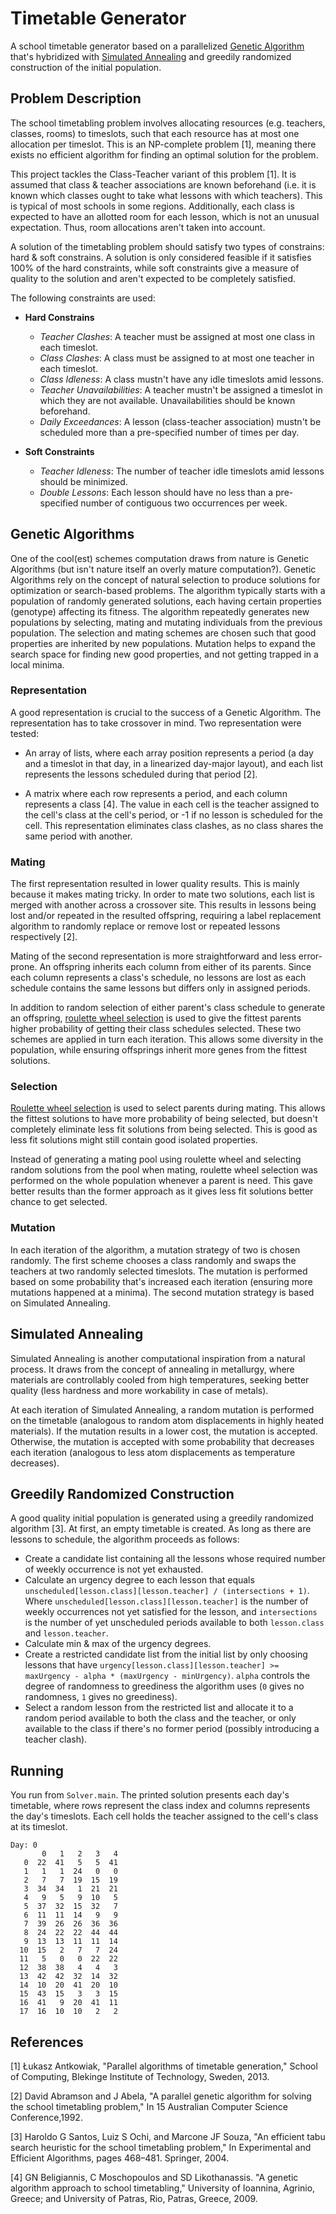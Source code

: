 # Timetable Generator

A school timetable generator based on a parallelized [Genetic Algorithm](https://en.wikipedia.org/wiki/Genetic_algorithm)
that's hybridized with [Simulated Annealing](https://en.wikipedia.org/wiki/Simulated_annealing) and
greedily randomized construction of the initial population.

## Problem Description

The school timetabling problem involves allocating resources (e.g. teachers, classes, rooms) to timeslots,
such that each resource has at most one allocation per timeslot.
This is an NP-complete problem [1], meaning there exists no efficient algorithm for finding an optimal solution for the problem. 

This project tackles the Class-Teacher variant of this problem [1]. It is assumed that class & teacher
associations are known beforehand (i.e. it is known which classes ought to take what lessons with which teachers). This 
is typical of most schools in some regions. Additionally, each class is expected to have an allotted room for each lesson,
which is not an unusual expectation. Thus, room allocations aren't taken into account.

A solution of the timetabling problem should satisfy two types of constrains: hard & soft constrains. A solution
is only considered feasible if it satisfies 100% of the hard constraints, while soft constraints give a measure
of quality to the solution and aren't expected to be completely satisfied. 

The following constraints are used:

* **Hard Constrains**
  * *Teacher Clashes*: A teacher must be assigned at most one class in each timeslot.
  * *Class Clashes*: A class must be assigned to at most one teacher in each timeslot.
  * *Class Idleness*: A class mustn't have any idle timeslots amid lessons.
  * *Teacher Unavailabilities*: A teacher mustn't be assigned a timeslot in which they are not available.
    Unavailabilities should be known beforehand.
  * *Daily Exceedances*: A lesson (class-teacher association) mustn't be scheduled more than a pre-specified number of times per day.

* **Soft Constraints** 
  * *Teacher Idleness*: The number of teacher idle timeslots amid lessons should be minimized.
  * *Double Lessons*: Each lesson should have no less than a pre-specified number of contiguous two occurrences per week.

## Genetic Algorithms

One of the cool(est) schemes computation draws from nature is Genetic Algorithms (but isn't nature itself an overly mature computation?).
Genetic Algorithms rely on the concept of natural selection to produce solutions for optimization or search-based problems.
The algorithm typically starts with a population of randomly generated solutions, each having certain properties (genotype)
affecting its fitness. The algorithm repeatedly generates new populations by selecting, mating and mutating
individuals from the previous population. The selection and mating schemes are chosen such that good properties
are inherited by new populations. Mutation helps to expand the search space for finding new good properties, and not
getting trapped in a local minima.

### Representation

A good representation is crucial to the success of a Genetic Algorithm. The representation has to take
crossover in mind. Two representation were tested:

* An array of lists, where each array position represents a period (a day and a timeslot in that day, in a linearized day-major layout), and each list represents the lessons
  scheduled during that period [2].

* A matrix where each row represents a period, and
  each column represents a class [4]. The value in each cell is the teacher assigned to the cell's
  class at the cell's period, or -1 if no lesson is scheduled for the cell. This representation eliminates
  class clashes, as no class shares the same period with another.

### Mating

The first representation resulted in lower quality results. This is mainly because it makes mating tricky. In order
to mate two solutions, each list is merged with another across a crossover site. This results in lessons
being lost and/or repeated in the resulted offspring, requiring a label replacement algorithm to randomly
replace or remove lost or repeated lessons respectively [2]. 

Mating of the second representation is more straightforward and less error-prone. An offspring inherits
each column from either of its parents. Since each column represents a class's schedule, no lessons are lost as
each schedule contains the same lessons but differs only in assigned periods.

In addition to random selection of either parent's class schedule to generate an offspring, [roulette wheel selection](https://en.wikipedia.org/wiki/Fitness_proportionate_selection)
is used to give the fittest parents higher probability of getting their class schedules selected.
These two schemes are applied in turn each iteration. This allows some diversity in the population, while ensuring offsprings inherit
more genes from the fittest solutions.

### Selection

[Roulette wheel selection](https://en.wikipedia.org/wiki/Fitness_proportionate_selection) is used to
select parents during mating. This allows the fittest solutions to have more probability of being
selected, but doesn't completely eliminate less fit solutions from being selected. This is good as less
fit solutions might still contain good isolated properties.

Instead of generating a mating pool using roulette wheel and selecting random solutions from the pool 
when mating, roulette wheel selection was performed on the whole population whenever a parent is need.
This gave better results than the former approach as it gives less fit solutions better chance to get selected.

### Mutation

In each iteration of the algorithm, a mutation strategy of two is chosen randomly. The first scheme
chooses a class randomly and swaps the teachers at two randomly selected timeslots. The mutation is performed based on some probability that's increased each iteration
(ensuring more mutations happened at a minima). The second mutation strategy is based on Simulated Annealing.

## Simulated Annealing

Simulated Annealing is another computational inspiration from a natural process. It draws from the concept
of annealing in metallurgy, where materials are controllably cooled from high temperatures, seeking better
quality (less hardness and more workability in case of metals). 

At each iteration of Simulated Annealing, a random mutation is performed on the timetable (analogous to random
atom displacements in highly heated materials). If the mutation results in a lower cost, the mutation is accepted.
Otherwise, the mutation is accepted with some probability that decreases each iteration (analogous to less
atom displacements as temperature decreases).

## Greedily Randomized Construction

A good quality initial population is generated using a greedily randomized algorithm [3]. At first, an 
empty timetable is created. As long as there are lessons to schedule, the algorithm proceeds as follows:

* Create a candidate list containing all the lessons whose required number of weekly occurrence
  is not yet exhausted.
* Calculate an urgency degree to each lesson that equals `unscheduled[lesson.class][lesson.teacher] / (intersections + 1)`. Where
  `unscheduled[lesson.class][lesson.teacher]` is the number of weekly occurrences not yet satisfied for the lesson, 
  and `intersections` is the number of yet unscheduled periods available to both `lesson.class` and `lesson.teacher`.
* Calculate min & max of the urgency degrees.
* Create a restricted candidate list from the initial list by only choosing lessons that have `urgency[lesson.class][lesson.teacher] >= maxUrgency - alpha * (maxUrgency - minUrgency)`. `alpha`
  controls the degree of randomness to greediness the algorithm uses (`0` gives no randomness, `1` gives no greediness).
* Select a random lesson from the restricted list and allocate it to a random period available to both the class and the teacher,
  or only available to the class if there's no former period (possibly introducing a teacher clash).

## Running

You run from `Solver.main`. The printed solution presents each day's timetable, where rows represent the class
index and columns represents the day's timeslots. Each cell holds the teacher assigned to the cell's class at
its timeslot.

```
Day: 0
       0   1   2   3   4
   0  22  41   5   5  41
   1   1   1  24   0   0
   2   7   7  19  15  19
   3  34  34   1  21  21
   4   9   5   9  10   5
   5  37  32  15  32   7
   6  11  11  14   9   9
   7  39  26  26  36  36
   8  24  22  22  44  44
   9  13  13  11  11  14
  10  15   2   7   7  24
  11   5   0   0  22  22
  12  38  38   4   4   3
  13  42  42  32  14  32
  14  10  20  41  20  10
  15  43  15   3   3  15
  16  41   9  20  41  11
  17  16  10  10   2   2
```

## References

[1] Łukasz Antkowiak, "Parallel algorithms of timetable generation," School of Computing, Blekinge Institute of Technology, Sweden, 2013.

[2] David Abramson and J Abela, "A parallel genetic algorithm for solving the school timetabling problem," In 15 Australian Computer Science Conference,1992.

[3] Haroldo G Santos, Luiz S Ochi, and Marcone JF Souza, "An efficient tabu search heuristic for the school timetabling problem," In Experimental and Efficient Algorithms, pages 468–481. Springer, 2004.

[4] GN Beligiannis, C Moschopoulos and SD Likothanassis. "A genetic algorithm approach to school timetabling," University of Ioannina, Agrinio, Greece; and University of Patras, Rio, Patras, Greece, 2009.
